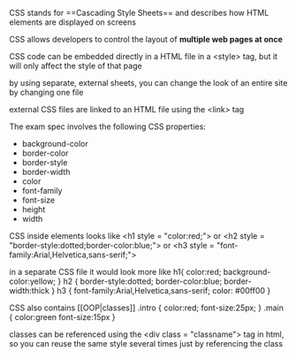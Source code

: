 CSS stands for ==Cascading Style Sheets== and describes how HTML elements are displayed on screens

CSS allows developers to control the layout of **multiple web pages at once**

CSS code can be embedded directly in a HTML file in a \<style> tag, but it will only affect the style of that page

by using separate, external sheets, you can change the look of an entire site by changing one file

external CSS files are linked to an HTML file using the \<link> tag

The exam spec involves the following CSS properties:
- background-color
- border-color
- border-style
- border-width
- color
- font-family
- font-size
- height
- width

CSS inside elements looks like
\<h1 style = "color:red;">
or 
\<h2 style = "border-style:dotted;border-color:blue;">
or
\<h3 style = "font-family:Arial,Helvetica,sans-serif;">

in a separate CSS file it would look more like
h1{
	color:red;
	background-color:yellow;
}
h2 {
	border-style:dotted;
	border-color:blue;
	border-width:thick
}
h3 {
	font-family:Arial,Helvetica,sans-serif;
	color: #00ff00
}

CSS also contains [[OOP|classes]] 
.intro {
	color:red;
	font-size:25px;
}
.main {
	color:green
	font-size:15px
}

classes can be referenced using the \<div class = "classname"> tag in html, so you can reuse the same style several times just by referencing the class
